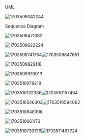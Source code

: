 UML

![1703509042244](image/README/1703509042244.png)

Sequence Diagram

![1703509471082](image/README/1703509471082.png)

![1703509622224](image/README/1703509622224.png)

![1703509741764](image/README/1703509741764.png)![1703509847651](image/README/1703509847651.png)

![1703509829118](image/README/1703509829118.png)

![1703509970013](image/README/1703509970013.png)

![1703510079219](image/README/1703510079219.png)

![1703510132336](image/README/1703510132336.png)![1703510157404](image/README/1703510157404.png)

![1703510546303](image/creational/1703510546303.png)![1703510594062](image/creational/1703510594062.png)

![1703510648306](image/creational/1703510648306.png)

![1703510661173](image/creational/1703510661173.png)

![1703510730136](image/creational/1703510730136.png)![1703511467724](image/01-prototype-creational/1703511467724.png)
